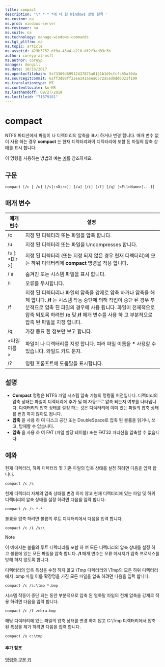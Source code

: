 ```yaml
---
title: compact
description: '\* * * *에 대 한 Windows 명령 항목 '
ms.custom: na
ms.prod: windows-server
ms.reviewer: na
ms.suite: na
ms.technology: manage-windows-commands
ms.tgt_pltfrm: na
ms.topic: article
ms.assetid: 429b3752-df0a-43a4-a210-df2f3ad03c3b
author: coreyp-at-msft
ms.author: coreyp
manager: dongill
ms.date: 10/16/2017
ms.openlocfilehash: 5e73369d69912437875a0151b1d9cfcfc85a30da
ms.sourcegitcommit: 6aff3d88ff22ea141a6ea6572a5ad8dd6321f199
ms.translationtype: MT
ms.contentlocale: ko-KR
ms.lasthandoff: 09/27/2019
ms.locfileid: "71379181"
---
```

# <a name="compact"></a>compact



NTFS 파티션에서 파일이 나 디렉터리의 압축을 표시 하거나 변경 합니다. 매개 변수 없이 사용 하는 경우 **compact** 는 현재 디렉터리와이 디렉터리에 포함 된 파일의 압축 상태를 표시 합니다.

이 명령을 사용하는 방법의 예는 [예](#BKMK_examples)를 참조하세요.

## <a name="syntax"></a>구문

```
compact [/c | /u] [/s[:<Dir>]] [/a] [/i] [/f] [/q] [<FileName>[...]]
```

## <a name="parameters"></a>매개 변수

|매개 변수|설명|
|---------|-----------|
|/c|지정 된 디렉터리 또는 파일을 압축 합니다.|
|/u|지정 된 디렉터리 또는 파일을 Uncompresses 합니다.|
|/s [: \<Dir >]|지정 된 디렉터리 (또는 지정 되지 않은 경우 현재 디렉터리)의 모든 하위 디렉터리에 **compact** 명령을 적용 합니다.|
|/ a|숨겨진 또는 시스템 파일을 표시 합니다.|
|/i|오류를 무시합니다.|
|/f|지정 된 디렉터리나 파일의 압축을 강제로 압축 하거나 압축을 해제 합니다. **/f** 는 시스템 작동 중단에 의해 작업이 중단 된 경우 부분적으로 압축 된 파일의 경우에 사용 됩니다. 파일이 전체적으로 압축 되도록 하려면 **/c** 및 **/f** 매개 변수를 사용 하 고 부분적으로 압축 된 파일을 지정 합니다.|
|/q|가장 중요 한 정보만 보고 합니다.|
|\<파일 이름 >|파일이 나 디렉터리를 지정 합니다. 여러 파일 이름을 **&#42;** 사용할 수 있습니다. 와일드 카드 문자.|
|/?|명령 프롬프트에 도움말을 표시합니다.|

## <a name="remarks"></a>설명

-   **Compact** 명령은 NTFS 파일 시스템 압축 기능의 명령줄 버전입니다. 디렉터리의 압축 상태는 파일이 디렉터리에 추가 될 때 자동으로 압축 되는지 여부를 나타냅니다. 디렉터리의 압축 상태를 설정 하는 것은 디렉터리에 이미 있는 파일의 압축 상태를 변경 하지 않아도 됩니다.
-   **압축** 을 사용 하 여 디스크 공간 또는 DoubleSpace로 압축 된 볼륨을 읽거나, 쓰고, 탑재할 수 없습니다.
-   **압축** 을 사용 하 여 FAT (파일 할당 테이블) 또는 FAT32 파티션을 압축할 수 없습니다.

## <a name="BKMK_examples"></a>예와

현재 디렉터리, 하위 디렉터리 및 기존 파일의 압축 상태를 설정 하려면 다음을 입력 합니다.
```
compact /c /s 
```
현재 디렉터리 자체의 압축 상태를 변경 하지 않고 현재 디렉터리에 있는 파일 및 하위 디렉터리의 압축 상태를 설정 하려면 다음을 입력 합니다.
```
compact /c /s *.*
```
볼륨을 압축 하려면 볼륨의 루트 디렉터리에서 다음을 입력 합니다.
```
compact /c /i /s:\
```

> [!NOTE]
> 이 예에서는 볼륨의 루트 디렉터리를 포함 하 여 모든 디렉터리의 압축 상태를 설정 하 고 볼륨에 있는 모든 파일을 압축 합니다. **/I** 매개 변수는 오류 메시지가 압축 프로세스를 방해 하지 않도록 합니다.

디렉터리의 압축 특성을 수정 하지 않고 \Tmp 디렉터리와 \Tmp의 모든 하위 디렉터리에서 .bmp 파일 이름 확장명을 가진 모든 파일을 압축 하려면 다음을 입력 합니다.
```
compact /c /s:\tmp *.bmp
```
시스템 작동이 중단 되는 동안 부분적으로 압축 된 얼룩말 파일의 전체 압축을 강제로 적용 하려면 다음을 입력 합니다.
```
compact /c /f zebra.bmp
```
해당 디렉터리에 있는 파일의 압축 상태를 변경 하지 않고 C:\Tmp 디렉터리에서 압축 된 특성을 제거 하려면 다음을 입력 합니다.
```
compact /u c:\tmp
```

#### <a name="additional-references"></a>추가 참조

[명령줄 구문 키](command-line-syntax-key.md)